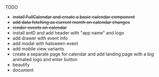 TODO

* ~~install FullCalendar and create a basic calendar component~~
* ~~add data fetching as current month on calendar changes~~
* ~~render events on calendar~~
* install antD and add header with "app name" and logo
* add drawer with event info
* add modal with haloween event
* add mobile view variants
* create a separate page for calendar and add landing page with a big animated logo and enter button
* beautify
* document